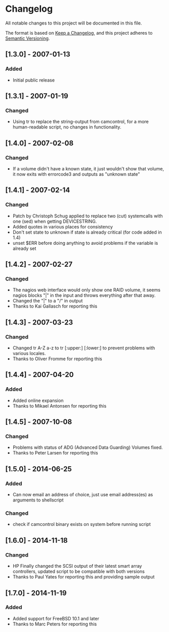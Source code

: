 # Changelog

All notable changes to this project will be documented in this file.

The format is based on [Keep a Changelog](https://keepachangelog.com/en/1.0.0/),
and this project adheres to [Semantic Versioning](https://semver.org/spec/v2.0.0.html).

## [1.3.0] - 2007-01-13

### Added

- Initial public release

## [1.3.1] - 2007-01-19

### Changed

- Using tr to replace the string-output from camcontrol, for a more human-readable script, no changes in functionality.

## [1.4.0] - 2007-02-08

### Changed

- If a volume didn't have a known state, it just wouldn't show that volume, it now exits with errorcode3 and outputs as "unknown state"

## [1.4.1] - 2007-02-14

### Changed

- Patch by Christoph Schug applied to replace two (cut) systemcalls with one (sed) when getting DEVICESTRING.
- Added quotes in various places for consistency
- Don't set state to unknown if state is already critical (for code added in 1.4)
- unset $ERR before doing anything to avoid problems if the variable is already set

## [1.4.2] - 2007-02-27

### Changed

- The nagios web interface would only show one RAID volume, it seems nagios blocks "|" in the input and throws everything after that away.
- Changed the "|" to a "/" in output
- Thanks to Kai Gallasch for reporting this

## [1.4.3] - 2007-03-23

### Changed

- Changed tr A-Z a-z to tr [:upper:] [:lower:] to prevent problems with various locales.
- Thanks to Oliver Fromme for reporting this

## [1.4.4] - 2007-04-20

### Added

- Added online expansion
- Thanks to Mikael Antonsen for reporting this

## [1.4.5] - 2007-10-08

### Changed

- Problems with status of ADG (Advanced Data Guarding) Volumes fixed.
- Thanks to Peter Larsen for reporting this

## [1.5.0] - 2014-06-25

### Added

- Can now email an address of choice, just use email address(es) as arguments to shellscript

### Changed

- check if camcontrol binary exists on system before running script

## [1.6.0] - 2014-11-18

### Changed

- HP Finally changed the SCSI output of their latest smart array controllers, updated script to be compatible with both versions
- Thanks to Paul Yates for reporting this and providing sample output

## [1.7.0] - 2014-11-19

### Added

- Added support for FreeBSD 10.1 and later
- Thanks to Marc Peters for reporting this
